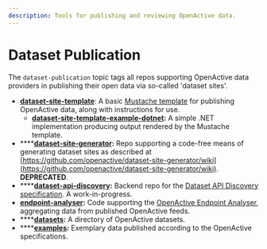 ```yaml
---
description: Tools for publishing and reviewing OpenActive data.
---
```


# Dataset Publication

The `dataset-publication` topic tags all repos supporting OpenActive data providers in publishing their open data via so-called 'dataset sites'. 

* [**dataset-site-template**](https://github.com/openactive/dataset-site-template): A basic [Mustache template](https://mustache.github.io/) for publishing OpenActive data, along with instructions for use.
  * [**dataset-site-template-example-dotnet**](https://github.com/openactive/dataset-site-template-example-dotnet)**:** A simple .NET implementation producing output rendered by the Mustache template.
* \*\*\*\*[**dataset-site-generator**](https://github.com/openactive/dataset-site-generator)**:** Repo supporting a code-free means of generating dataset sites as described at [https://github.com/openactive/dataset-site-generator/wiki](https://github.com/openactive/dataset-site-generator/wiki). **DEPRECATED**.
* \*\*\*\*[**dataset-api-discovery**](https://github.com/openactive/dataset-api-discovery)**:** Backend repo for the [Dataset API Discovery specification](https://www.openactive.io/dataset-api-discovery/EditorsDraft/). A work-in-progress.
* [**endpoint-analyser**](https://github.com/openactive/endpoint-analyser)**:** Code supporting the [OpenActive Endpoint Analyser,](https://endpoint-analyser.openactive.io/) aggregating data from published OpenActive feeds.
* \*\*\*\*[**datasets**](https://github.com/openactive/datasets)**:** A directory of OpenActive datasets.
* \*\*\*\*[**examples**](https://github.com/openactive/examples)**:** Exemplary data published according to the OpenActive specifications.

